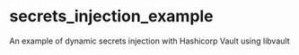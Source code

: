 # secrets_injection_example
An example of dynamic secrets injection with Hashicorp Vault using libvault
